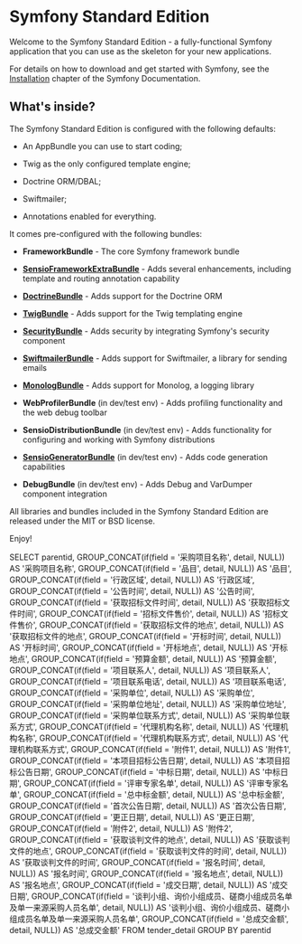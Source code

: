 Symfony Standard Edition
========================

Welcome to the Symfony Standard Edition - a fully-functional Symfony
application that you can use as the skeleton for your new applications.

For details on how to download and get started with Symfony, see the
[Installation][1] chapter of the Symfony Documentation.

What's inside?
--------------

The Symfony Standard Edition is configured with the following defaults:

  * An AppBundle you can use to start coding;

  * Twig as the only configured template engine;

  * Doctrine ORM/DBAL;

  * Swiftmailer;

  * Annotations enabled for everything.

It comes pre-configured with the following bundles:

  * **FrameworkBundle** - The core Symfony framework bundle

  * [**SensioFrameworkExtraBundle**][6] - Adds several enhancements, including
    template and routing annotation capability

  * [**DoctrineBundle**][7] - Adds support for the Doctrine ORM

  * [**TwigBundle**][8] - Adds support for the Twig templating engine

  * [**SecurityBundle**][9] - Adds security by integrating Symfony's security
    component

  * [**SwiftmailerBundle**][10] - Adds support for Swiftmailer, a library for
    sending emails

  * [**MonologBundle**][11] - Adds support for Monolog, a logging library

  * **WebProfilerBundle** (in dev/test env) - Adds profiling functionality and
    the web debug toolbar

  * **SensioDistributionBundle** (in dev/test env) - Adds functionality for
    configuring and working with Symfony distributions

  * [**SensioGeneratorBundle**][13] (in dev/test env) - Adds code generation
    capabilities

  * **DebugBundle** (in dev/test env) - Adds Debug and VarDumper component
    integration

All libraries and bundles included in the Symfony Standard Edition are
released under the MIT or BSD license.

Enjoy!

[1]:  https://symfony.com/doc/3.0/book/installation.html
[6]:  https://symfony.com/doc/current/bundles/SensioFrameworkExtraBundle/index.html
[7]:  https://symfony.com/doc/3.0/book/doctrine.html
[8]:  https://symfony.com/doc/3.0/book/templating.html
[9]:  https://symfony.com/doc/3.0/book/security.html
[10]: https://symfony.com/doc/3.0/cookbook/email.html
[11]: https://symfony.com/doc/3.0/cookbook/logging/monolog.html
[13]: https://symfony.com/doc/3.0/bundles/SensioGeneratorBundle/index.html


SELECT
		parentid,
		GROUP_CONCAT(if(field = '采购项目名称', detail, NULL)) AS '采购项目名称', 
		GROUP_CONCAT(if(field = '品目', detail, NULL)) AS '品目', 
		GROUP_CONCAT(if(field = '行政区域', detail, NULL)) AS '行政区域',
		GROUP_CONCAT(if(field = '公告时间', detail, NULL)) AS '公告时间',
		GROUP_CONCAT(if(field = '获取招标文件时间', detail, NULL)) AS '获取招标文件时间',
		GROUP_CONCAT(if(field = '招标文件售价', detail, NULL)) AS '招标文件售价',
		GROUP_CONCAT(if(field = '获取招标文件的地点', detail, NULL)) AS '获取招标文件的地点',
		GROUP_CONCAT(if(field = '开标时间', detail, NULL)) AS '开标时间',
		GROUP_CONCAT(if(field = '开标地点', detail, NULL)) AS '开标地点',
		GROUP_CONCAT(if(field = '预算金额', detail, NULL)) AS '预算金额',
		GROUP_CONCAT(if(field = '项目联系人', detail, NULL)) AS '项目联系人',
		GROUP_CONCAT(if(field = '项目联系电话', detail, NULL)) AS '项目联系电话',
		GROUP_CONCAT(if(field = '采购单位', detail, NULL)) AS '采购单位',
		GROUP_CONCAT(if(field = '采购单位地址', detail, NULL)) AS '采购单位地址',
		GROUP_CONCAT(if(field = '采购单位联系方式', detail, NULL)) AS '采购单位联系方式',
		GROUP_CONCAT(if(field = '代理机构名称', detail, NULL)) AS '代理机构名称',
		GROUP_CONCAT(if(field = '代理机构联系方式', detail, NULL)) AS '代理机构联系方式',
        GROUP_CONCAT(if(field = '附件1', detail, NULL)) AS '附件1',
        GROUP_CONCAT(if(field = '本项目招标公告日期', detail, NULL)) AS '本项目招标公告日期',
        GROUP_CONCAT(if(field = '中标日期', detail, NULL)) AS '中标日期',
        GROUP_CONCAT(if(field = '评审专家名单', detail, NULL)) AS '评审专家名单',
        GROUP_CONCAT(if(field = '总中标金额', detail, NULL)) AS '总中标金额',
        GROUP_CONCAT(if(field = '首次公告日期', detail, NULL)) AS '首次公告日期',
        GROUP_CONCAT(if(field = '更正日期', detail, NULL)) AS '更正日期',
        GROUP_CONCAT(if(field = '附件2', detail, NULL)) AS '附件2',
        GROUP_CONCAT(if(field = '获取谈判文件的地点', detail, NULL)) AS '获取谈判文件的地点',
        GROUP_CONCAT(if(field = '获取谈判文件的时间', detail, NULL)) AS '获取谈判文件的时间',
        GROUP_CONCAT(if(field = '报名时间', detail, NULL)) AS '报名时间',
        GROUP_CONCAT(if(field = '报名地点', detail, NULL)) AS '报名地点',
        GROUP_CONCAT(if(field = '成交日期', detail, NULL)) AS '成交日期',
        GROUP_CONCAT(if(field = '谈判小组、询价小组成员、磋商小组成员名单及单一来源采购人员名单', detail, NULL)) AS '谈判小组、询价小组成员、磋商小组成员名单及单一来源采购人员名单',
        GROUP_CONCAT(if(field = '总成交金额', detail, NULL)) AS '总成交金额'
FROM tender_detail GROUP BY parentid